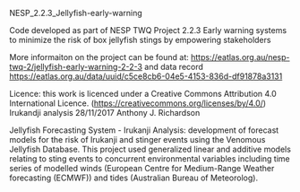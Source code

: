 NESP_2.2.3_Jellyfish-early-warning

Code developed as part of NESP TWQ Project 2.2.3 Early warning systems to minimize the risk of box jellyfish stings by empowering stakeholders

More informaiton on the project can be found at: https://eatlas.org.au/nesp-twq-2/jellyfish-early-warning-2-2-3 and data record https://eatlas.org.au/data/uuid/c5ce8cb6-04e5-4153-836d-df91878a3131

Licence: this work is licenced under a Creative Commons Attribution 4.0 International Licence. (https://creativecommons.org/licenses/by/4.0/)
Irukandji analysis
28/11/2017
Anthony J. Richardson

Jellyfish Forecasting System - Irukanji Analysis: development of forecast models for the risk of Irukanji and stinger events using the Venomous Jellyfish Database. This project used generalized linear and additive models relating to sting events to concurrent environmental variables including time series of modelled winds (European Centre for Medium-Range Weather forecasting (ECMWF)) and tides (Australian Bureau of Meteorolog).

